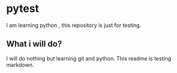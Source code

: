 # pytest
I am learning python , this repository is just for testing.
## What i will do?
I will do nothing but learning git and python.
This readme is testing markdown.
